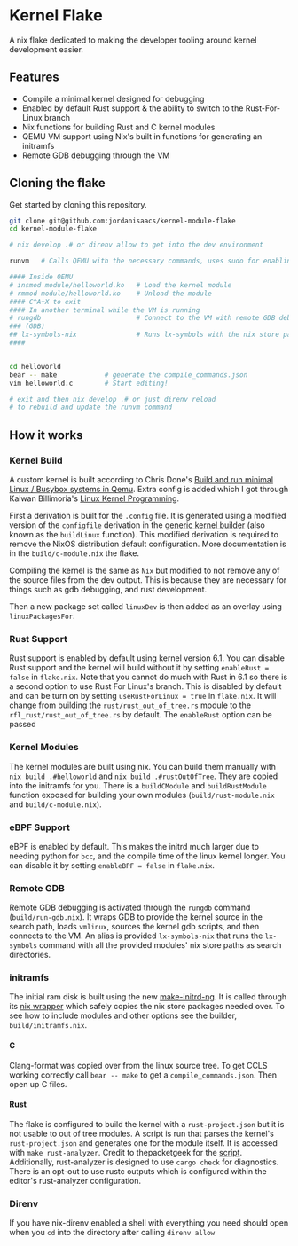 # Kernel Flake

A nix flake dedicated to making the developer tooling around kernel development easier.

## Features

* Compile a minimal kernel designed for debugging
* Enabled by default Rust support & the ability to switch to the Rust-For-Linux branch
* Nix functions for building Rust and C kernel modules
* QEMU VM support using Nix's built in functions for generating an initramfs
* Remote GDB debugging through the VM

## Cloning the flake

Get started by cloning this repository.

```bash
git clone git@github.com:jordanisaacs/kernel-module-flake
cd kernel-module-flake

# nix develop .# or direnv allow to get into the dev environment

runvm   # Calls QEMU with the necessary commands, uses sudo for enabling kvm

#### Inside QEMU
# insmod module/helloworld.ko   # Load the kernel module
# rmmod module/helloworld.ko    # Unload the module
#### C^A+X to exit
#### In another terminal while the VM is running
# rungdb                        # Connect to the VM with remote GDB debugging
### (GDB)
## lx-symbols-nix               # Runs lx-symbols with the nix store paths of the modules
####


cd helloworld
bear -- make            # generate the compile_commands.json
vim helloworld.c        # Start editing!

# exit and then nix develop .# or just direnv reload
# to rebuild and update the runvm command
```

## How it works

### Kernel Build

A custom kernel is built according to Chris Done's [Build and run minimal Linux / Busybox systems in Qemu](https://gist.github.com/chrisdone/02e165a0004be33734ac2334f215380e). Extra config is added which I got through Kaiwan Billimoria's [Linux Kernel Programming](https://www.packtpub.com/product/linux-kernel-programming/9781789953435).

First a derivation is built for the `.config` file.  It is generated using a modified version of the `configfile` derivation in the [generic kernel builder](https://github.com/NixOS/nixpkgs/blob/nixos-unstable/pkgs/os-specific/linux/kernel/generic.nix) (also known as the `buildLinux` function). This modified derivation is required to remove the NixOS distribution default configuration. More documentation is in the `build/c-module.nix` the flake.

Compiling the kernel is the same as `Nix` but modified to not remove any of the source files from the dev output. This is because they are necessary for things such as gdb debugging, and rust development.

Then a new package set called `linuxDev` is then added as an overlay using `linuxPackagesFor`.

### Rust Support

Rust support is enabled by default using kernel version 6.1. You can disable Rust support and the kernel will build without it by setting `enableRust = false` in `flake.nix`. Note that you cannot do much with Rust in 6.1 so there is a second option to use Rust For Linux's branch. This is disabled by default and can be turn on by setting `useRustForLinux = true` in `flake.nix`. It will change from building the `rust/rust_out_of_tree.rs` module to the `rfl_rust/rust_out_of_tree.rs` by default. The `enableRust` option can be passed 

### Kernel Modules

The kernel modules are built using nix. You can build them manually with `nix build .#helloworld` and `nix build .#rustOutOfTree`. They are copied into the initramfs for you. There is a `buildCModule` and `buildRustModule` function exposed for building your own modules (`build/rust-module.nix` and `build/c-module.nix`).

### eBPF Support

eBPF is enabled by default. This makes the initrd much larger due to needing python for `bcc`, and the compile time of the linux kernel longer. You can disable it by setting `enableBPF = false` in `flake.nix`.

### Remote GDB

Remote GDB debugging is activated through the `rungdb` command (`build/run-gdb.nix`). It wraps GDB to provide the kernel source in the search path, loads `vmlinux`, sources the kernel gdb scripts, and then connects to the VM. An alias is provided `lx-symbols-nix` that runs the `lx-symbols` command with all the provided modules' nix store paths as search directories.

### initramfs

The initial ram disk is built using the new [make-initrd-ng](https://github.com/NixOS/nixpkgs/tree/master/pkgs/build-support/kernel/make-initrd-ng). It is called through its [nix wrapper](https://github.com/NixOS/nixpkgs/blob/master/pkgs/build-support/kernel/make-initrd-ng.nix) which safely copies the nix store packages needed over. To see how to include modules and other options see the builder, `build/initramfs.nix`.

#### C

Clang-format was copied over from the linux source tree. To get CCLS working correctly call `bear -- make` to get a `compile_commands.json`. Then open up C files.

#### Rust

The flake is configured to build the kernel with a `rust-project.json` but it is not usable to out of tree modules. A script is run that parses the kernel's `rust-project.json` and generates one for the module itself. It is accessed with `make rust-analyzer`. Credit to thepacketgeek for the [script](https://github.com/Rust-for-Linux/rust-out-of-tree-module/pull/2). Additionally, rust-analyzer is designed to use `cargo check` for diagnostics. There is an opt-out to use rustc outputs which is configured within the editor's rust-analyzer configuration.

### Direnv

If you have nix-direnv enabled a shell with everything you need should open when you `cd` into the directory after calling `direnv allow`
